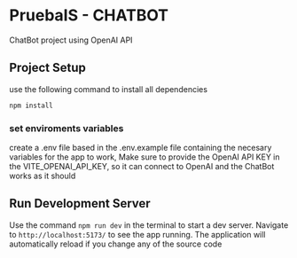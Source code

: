 # PruebaIS - CHATBOT

ChatBot project using OpenAI API

## Project Setup

use the following command to install all dependencies

```sh
npm install

```

### set enviroments variables

create a .env file based in the .env.example file containing the necesary variables for the app to work, Make sure to provide the OpenAI API KEY in the VITE_OPENAI_API_KEY, so it can connect to OpenAI and the ChatBot works as it should

## Run Development Server

Use the command `npm run dev` in the terminal to start a dev server. 
Navigate to `http://localhost:5173/` to see the app running.
The application will automatically reload if you change any of the source code